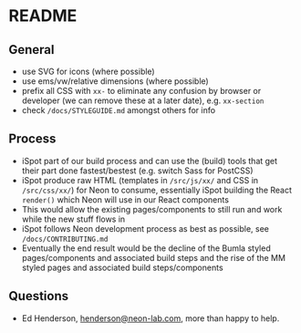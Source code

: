 # README

## General

- use SVG for icons (where possible)
- use ems/vw/relative dimensions (where possible)
- prefix all CSS with `xx-` to eliminate any confusion by browser or developer (we can remove these at a later date), e.g. `xx-section`
- check `/docs/STYLEGUIDE.md` amongst others for info

## Process

- iSpot part of our build process and can use the (build) tools that get their part done fastest/bestest (e.g. switch Sass for PostCSS)
- iSpot produce raw HTML (templates in `/src/js/xx/` and CSS in `/src/css/xx/`) for Neon to consume, essentially iSpot building the React `render()` which Neon will use in our React components
- This would allow the existing pages/components to still run and work while the new stuff flows in
- iSpot follows Neon development process as best as possible, see `/docs/CONTRIBUTING.md`
- Eventually the end result would be the decline of the Bumla styled pages/components and associated build steps and the rise of the MM styled pages and associated build steps/components

## Questions

- Ed Henderson, henderson@neon-lab.com, more than happy to help.
